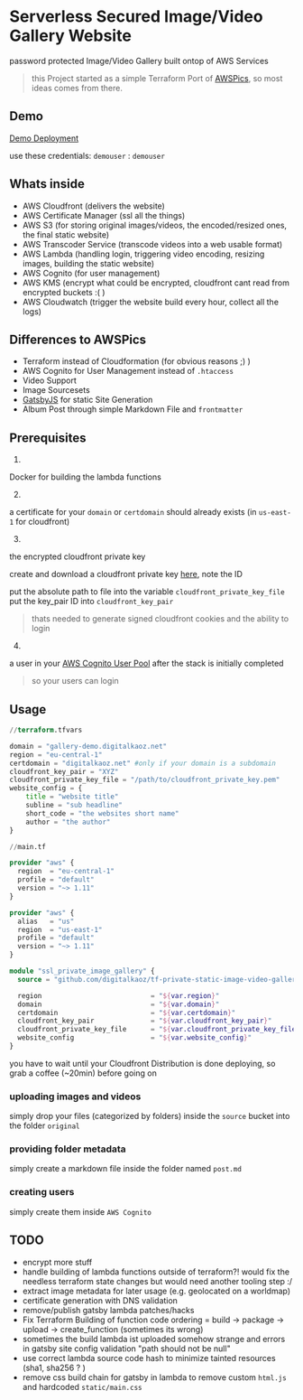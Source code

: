 # Serverless Secured Image/Video Gallery Website

password protected Image/Video Gallery built ontop of AWS Services

> this Project started as a simple Terraform Port of [AWSPics](https://github.com/jpsim/AWSPics), so most ideas comes from there.

## Demo

[Demo Deployment](https://gallery-demo.digitalkaoz.net/)

use these credentials: `demouser` : `demouser`

## Whats inside

* AWS Cloudfront (delivers the website)
* AWS Certificate Manager (ssl all the things)
* AWS S3 (for storing original images/videos, the encoded/resized ones, the final static website)
* AWS Transcoder Service (transcode videos into a web usable format)
* AWS Lambda (handling login, triggering video encoding, resizing images, building the static website)
* AWS Cognito (for user management)
* AWS KMS (encrypt what could be encrypted, cloudfront cant read from encrypted buckets :( )
* AWS Cloudwatch (trigger the website build every hour, collect all the logs)

## Differences to AWSPics

* Terraform instead of Cloudformation (for obvious reasons ;) )
* AWS Cognito for User Management instead of `.htaccess`
* Video Support
* Image Sourcesets
* [GatsbyJS](https://www.gatsbyjs.org/) for static Site Generation
* Album Post through simple Markdown File and `frontmatter`

## Prerequisites

1.
Docker for building the lambda functions

2.
a certificate for your `domain` or `certdomain` should already exists (in `us-east-1` for cloudfront)

3.
the encrypted cloudfront private key

create and download a cloudfront private key [here](https://console.aws.amazon.com/iam/home?region=us-east-1#/security_credential), note the ID

put the absolute path to file into the variable `cloudfront_private_key_file`
put the key_pair ID into `cloudfront_key_pair`

> thats needed to generate signed cloudfront cookies and the ability to login

4.
a user in your [AWS Cognito User Pool](https://eu-central-1.console.aws.amazon.com/cognito/home?region=eu-central-1#) after the stack is initially completed

> so your users can login

## Usage

```tf
//terraform.tfvars

domain = "gallery-demo.digitalkaoz.net"
region = "eu-central-1"
certdomain = "digitalkaoz.net" #only if your domain is a subdomain
cloudfront_key_pair = "XYZ"
cloudfront_private_key_file = "/path/to/cloudfront_private_key.pem"
website_config = {
    title = "website title"
    subline = "sub headline"
    short_code = "the websites short name"
    author = "the author"
}
```

```tf
//main.tf

provider "aws" {
  region  = "eu-central-1"
  profile = "default"
  version = "~> 1.11"
}

provider "aws" {
  alias   = "us"
  region  = "us-east-1"
  profile = "default"
  version = "~> 1.11"
}

module "ssl_private_image_gallery" {
  source = "github.com/digitalkaoz/tf-private-static-image-video-gallery"

  region                           = "${var.region}"
  domain                           = "${var.domain}"
  certdomain                       = "${var.certdomain}"
  cloudfront_key_pair              = "${var.cloudfront_key_pair}"
  cloudfront_private_key_file      = "${var.cloudfront_private_key_file}"
  website_config                   = "${var.website_config}"
}
```

you have to wait until your Cloudfront Distribution is done deploying, so grab a coffee (~20min) before going on

### uploading images and videos

simply drop your files (categorized by folders) inside the `source` bucket into the folder `original`

### providing folder metadata

simply create a markdown file inside the folder named `post.md`

### creating users

simply create them inside `AWS Cognito`

## TODO

* encrypt more stuff
* handle building of lambda functions outside of terraform?! would fix the needless terraform state changes but would need another tooling step :/
* extract image metadata for later usage (e.g. geolocated on a worldmap)
* certificate generation with DNS validation
* remove/publish gatsby lambda patches/hacks
* Fix Terraform Building of function code ordering = build -> package -> upload -> create_function (sometimes its wrong)
* sometimes the build lambda ist uploaded somehow strange and errors in gatsby site config validation "path should not be null"
* use correct lambda source code hash to minimize tainted resources (sha1, sha256 ? )
* remove css build chain for gatsby in lambda to remove custom `html.js` and hardcoded `static/main.css`
